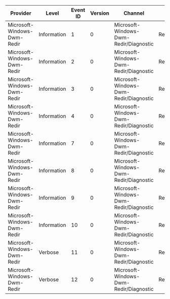 Provider                     |  Level        |  Event ID  |  Version  |  Channel                                 |  Task                                 |  Opcode  |  Keyword                         |  Message
-----------------------------|---------------|------------|-----------|------------------------------------------|---------------------------------------|----------|----------------------------------|---------
Microsoft-Windows-Dwm-Redir  |  Information  |  1         |  0        |  Microsoft-Windows-Dwm-Redir/Diagnostic  |  RedirGetSharedHandle                 |          |  DwmRedir                        |
Microsoft-Windows-Dwm-Redir  |  Information  |  2         |  0        |  Microsoft-Windows-Dwm-Redir/Diagnostic  |  RedirUpdateSharedSurface             |          |  DwmRedir                        |
Microsoft-Windows-Dwm-Redir  |  Information  |  3         |  0        |  Microsoft-Windows-Dwm-Redir/Diagnostic  |  RedirAsyncFlush                      |          |  DwmRedir                        |
Microsoft-Windows-Dwm-Redir  |  Information  |  4         |  0        |  Microsoft-Windows-Dwm-Redir/Diagnostic  |  RedirDxResize                        |          |  DwmRedir                        |
Microsoft-Windows-Dwm-Redir  |  Information  |  7         |  0        |  Microsoft-Windows-Dwm-Redir/Diagnostic  |  RedirDwmUpdate                       |          |  DwmRedir                        |
Microsoft-Windows-Dwm-Redir  |  Information  |  8         |  0        |  Microsoft-Windows-Dwm-Redir/Diagnostic  |  RedirSetLivePreviewExcludeHwnd       |          |  DwmRedir                        |
Microsoft-Windows-Dwm-Redir  |  Information  |  9         |  0        |  Microsoft-Windows-Dwm-Redir/Diagnostic  |  RedirProcessLogicalSurface           |          |  DwmRedir                        |
Microsoft-Windows-Dwm-Redir  |  Information  |  10        |  0        |  Microsoft-Windows-Dwm-Redir/Diagnostic  |  RedirVisualCreateDefaultInteraction  |          |  DwmInput                        |
Microsoft-Windows-Dwm-Redir  |  Verbose      |  11        |  0        |  Microsoft-Windows-Dwm-Redir/Diagnostic  |  RedirProcessLPCMessage               |  Start   |  DwmRedir DwmInput DwmInputPerf  |
Microsoft-Windows-Dwm-Redir  |  Verbose      |  12        |  0        |  Microsoft-Windows-Dwm-Redir/Diagnostic  |  RedirProcessLPCMessage               |  Stop    |  DwmRedir DwmInput DwmInputPerf  |